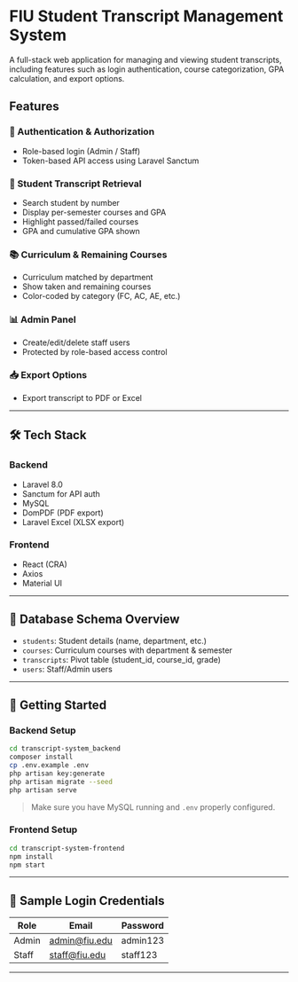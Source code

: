 # FIU Student Transcript Management System

A full-stack web application for managing and viewing student transcripts, including features such as login authentication, course categorization, GPA calculation, and export options.

## Features

### 🔐 Authentication & Authorization
- Role-based login (Admin / Staff)
- Token-based API access using Laravel Sanctum

### 📄 Student Transcript Retrieval
- Search student by number
- Display per-semester courses and GPA
- Highlight passed/failed courses
- GPA and cumulative GPA shown

### 📚 Curriculum & Remaining Courses
- Curriculum matched by department
- Show taken and remaining courses
- Color-coded by category (FC, AC, AE, etc.)

### 📊 Admin Panel
- Create/edit/delete staff users
- Protected by role-based access control

### 📥 Export Options
- Export transcript to PDF or Excel

---

## 🛠 Tech Stack

### Backend
- Laravel 8.0
- Sanctum for API auth
- MySQL
- DomPDF (PDF export)
- Laravel Excel (XLSX export)

### Frontend
- React (CRA)
- Axios
- Material UI

---

## 🧱 Database Schema Overview

- `students`: Student details (name, department, etc.)
- `courses`: Curriculum courses with department & semester
- `transcripts`: Pivot table (student_id, course_id, grade)
- `users`: Staff/Admin users

---

## 🚀 Getting Started

### Backend Setup

```bash
cd transcript-system_backend
composer install
cp .env.example .env
php artisan key:generate
php artisan migrate --seed
php artisan serve
```

> Make sure you have MySQL running and `.env` properly configured.

### Frontend Setup

```bash
cd transcript-system-frontend
npm install
npm start
```

---

## 🔑 Sample Login Credentials

| Role   | Email            | Password  |
|--------|------------------|-----------|
| Admin  | admin@fiu.edu    | admin123  |
| Staff  | staff@fiu.edu    | staff123  |

---

